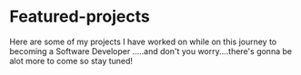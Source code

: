 # Featured-projects
Here are some of my projects I have worked on while on this journey to becoming a Software Developer
.....and don't you worry....there's gonna be alot more to come so stay tuned!
